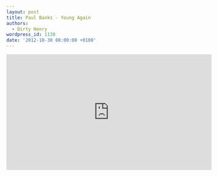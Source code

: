 ```yaml
---
layout: post
title: Paul Banks - Young Again
authors:
  - Dirty Henry
wordpress_id: 1130
date: '2012-10-30 08:00:00 +0100'
---
```

<iframe width="540" height="304" src="http://www.youtube.com/embed/va2fqBjwBGg" frameborder="0" allowfullscreen></iframe>
